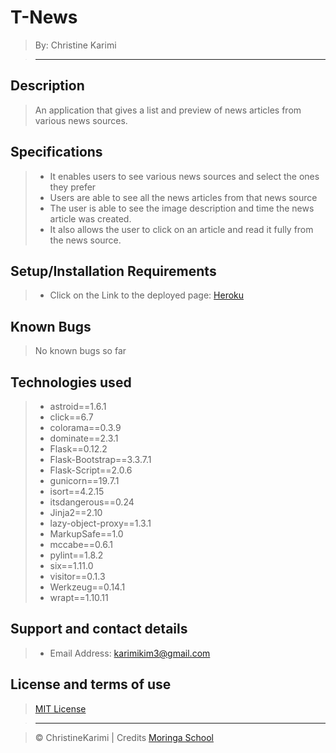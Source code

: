 # T-News

> By: Christine Karimi

> ------------------------------------------------------------------------------

## Description

> An application that gives a list and preview of news articles from various news sources.

## Specifications

> - It enables users to see various news sources and select the ones they prefer
> - Users are able to see all the news articles from that news source
> - The user is able to see the image description and time the news article was created.
> - It also allows the user to click on an article and read it fully from the news source.


## Setup/Installation Requirements

> - Click on the Link to the deployed page: [Heroku](https://t-news.herokuapp.com/)

## Known Bugs

> No known bugs so far

## Technologies used

> - astroid==1.6.1
> - click==6.7
> - colorama==0.3.9
> - dominate==2.3.1
> - Flask==0.12.2
> - Flask-Bootstrap==3.3.7.1
> - Flask-Script==2.0.6
> - gunicorn==19.7.1
> - isort==4.2.15
> - itsdangerous==0.24
> - Jinja2==2.10
> - lazy-object-proxy==1.3.1
> - MarkupSafe==1.0
> - mccabe==0.6.1
> - pylint==1.8.2
> - six==1.11.0
> - visitor==0.1.3
> - Werkzeug==0.14.1
> - wrapt==1.10.11


## Support and contact details


> - Email Address: karimikim3@gmail.com

## License and terms of use

> [MIT License](license)

> --------------------------------------------------------------------------------

> © ChristineKarimi | Credits [Moringa School](https://moringaschool.com/)

